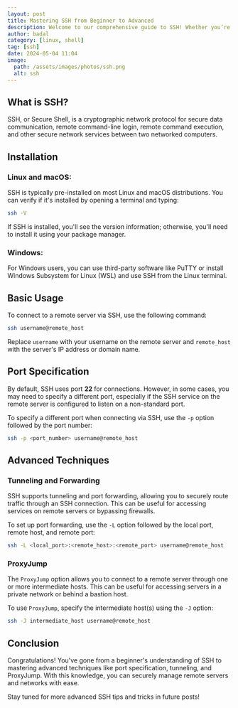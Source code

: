 ```yaml
---
layout: post
title: Mastering SSH from Beginner to Advanced
description: Welcome to our comprehensive guide to SSH! Whether you’re just starting out or looking to delve into advanced techniques, this post has you covered. We’ll cover everything from basic installation to advanced port configurations.
author: badal
category: [linux, shell]
tag: [ssh]
date: 2024-05-04 11:04
image:
  path: /assets/images/photos/ssh.png
  alt: ssh
---
```

## What is SSH?

SSH, or Secure Shell, is a cryptographic network protocol for secure data communication, remote command-line login, remote command execution, and other secure network services between two networked computers.

## Installation

### Linux and macOS:

SSH is typically pre-installed on most Linux and macOS distributions. You can verify if it's installed by opening a terminal and typing:

```bash
ssh -V
```

If SSH is installed, you'll see the version information; otherwise, you'll need to install it using your package manager.

### Windows:

For Windows users, you can use third-party software like PuTTY or install Windows Subsystem for Linux (WSL) and use SSH from the Linux terminal.

## Basic Usage

To connect to a remote server via SSH, use the following command:

```bash
ssh username@remote_host
```

Replace `username` with your username on the remote server and `remote_host` with the server's IP address or domain name.

## Port Specification

By default, SSH uses port <b>22</b> for connections. However, in some cases, you may need to specify a different port, especially if the SSH service on the remote server is configured to listen on a non-standard port.

To specify a different port when connecting via SSH, use the `-p` option followed by the port number:

```bash
ssh -p <port_number> username@remote_host
```

## Advanced Techniques

### Tunneling and Forwarding

SSH supports tunneling and port forwarding, allowing you to securely route traffic through an SSH connection. This can be useful for accessing services on remote servers or bypassing firewalls.

To set up port forwarding, use the `-L` option followed by the local port, remote host, and remote port:

```bash
ssh -L <local_port>:<remote_host>:<remote_port> username@remote_host
```

### ProxyJump

The `ProxyJump` option allows you to connect to a remote server through one or more intermediate hosts. This can be useful for accessing servers in a private network or behind a bastion host.

To use `ProxyJump`, specify the intermediate host(s) using the `-J` option:

```bash
ssh -J intermediate_host username@remote_host
```

## Conclusion

Congratulations! You've gone from a beginner's understanding of SSH to mastering advanced techniques like port specification, tunneling, and ProxyJump. With this knowledge, you can securely manage remote servers and networks with ease.

Stay tuned for more advanced SSH tips and tricks in future posts!